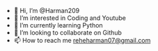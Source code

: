 - 👋 Hi, I’m @Harman209
- 👀 I’m interested in Coding and Youtube
- 🌱 I’m currently learning Python
- 💞️ I’m looking to collaborate on Github
- 📫 How to reach me reheharman07@gmail.com

<!---
Harman209/Harman209 is a ✨ special ✨ repository because its `README.md` (this file) appears on your GitHub profile.
You can click the Preview link to take a look at your changes.
--->
